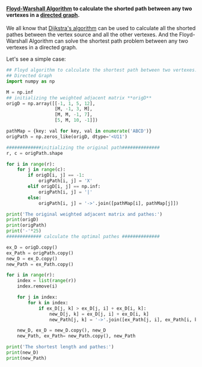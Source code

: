 #### [Floyd-Warshall Algorithm](http://en.wikipedia.org/wiki/Floyd%E2%80%93Warshall_algorithm) to calculate the shorted path between any two vertexes in a [directed graph](http://en.wikipedia.org/wiki/Directed_graph).

We all know that [Dijkstra's algorithm](http://en.wikipedia.org/wiki/Dijkstra%27s_algorithm) can be used to calculate all the shorted pathes between the vertex source and all the other vertexes. And the Floyd-Warshall Algorithm can solve the shortest path problem between any two vertexes in a directed graph.

Let's see a simple case:

```Python
## Floyd algorithm to calculate the shortest path between two vertexes.
## Directed Graph
import numpy as np

M = np.inf
## initializing the weighted adjacent matrix **origD**
origD = np.array([[-1, 1, 5, 12],
                  [M, -1, 3, M],
                  [M, M, -1, 7],
                  [5, M, 10, -1]])

pathMap = {key: val for key, val in enumerate('ABCD')}
origPath = np.zeros_like(origD, dtype='<U11')

#############initializing the original path##############
r, c = origPath.shape

for i in range(r):
    for j in range(c):
        if origD[i, j] == -1:
            origPath[i, j] = 'X'
        elif origD[i, j] == np.inf:
            origPath[i, j] = '|'
        else:
            origPath[i, j] = '->'.join([pathMap[i], pathMap[j]])

print('The original weighted adjacent matrix and pathes:')
print(origD)
print(origPath)
print('-'*25)
############# calculate the optimal pathes ##############

ex_D = origD.copy()
ex_Path = origPath.copy()
new_D = ex_D.copy()
new_Path = ex_Path.copy()

for i in range(r):
    index = list(range(r))
    index.remove(i)

    for j in index:
        for k in index:
            if ex_D[j, k] > ex_D[j, i] + ex_D[i, k]:
                new_D[j, k] = ex_D[j, i] + ex_D[i, k]
                new_Path[j, k] = '->'.join([ex_Path[j, i], ex_Path[i, k][3:]])

    new_D, ex_D = new_D.copy(), new_D
    new_Path, ex_Path= new_Path.copy(), new_Path

print('The shortest length and pathes:')
print(new_D)
print(new_Path)
```
